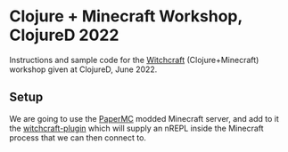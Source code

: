 # Clojure + Minecraft Workshop, ClojureD 2022

Instructions and sample code for the
[Witchcraft](https://github.com/lambdaisland/witchcraft) (Clojure+Minecraft)
workshop given at ClojureD, June 2022.

## Setup

We are going to use the [PaperMC](https://papermc.io/) modded Minecraft server,
and add to it the
[witchcraft-plugin](https://github.com/lambdaisland/witchcraft-plugin) which
will supply an nREPL inside the Minecraft process that we can then connect to.




